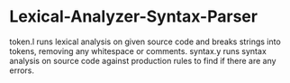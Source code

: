 # Lexical-Analyzer-Syntax-Parser
token.l runs lexical analysis on given source code and breaks strings into tokens, removing any whitespace or comments. syntax.y runs syntax analysis on source code against production rules to find if there are any errors.
